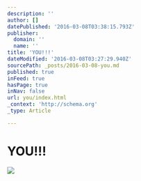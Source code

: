 ```yaml
---
description: ''
author: []
datePublished: '2016-03-08T03:38:15.793Z'
publisher:
  domain: ''
  name: ''
title: 'YOU!!!'
dateModified: '2016-03-08T03:27:29.940Z'
sourcePath: _posts/2016-03-08-you.md
published: true
inFeed: true
hasPage: true
inNav: false
url: you/index.html
_context: 'http://schema.org'
_type: Article

---
```

# YOU!!!
![](https://the-grid-user-content.s3-us-west-2.amazonaws.com/0e7a58c9-a76e-4742-b886-ccb35da34596.png)
